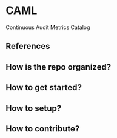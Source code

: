 # CAML
Continuous Audit Metrics Catalog

## References


## How is the repo organized?


## How to get started?


## How to setup?


## How to contribute?




